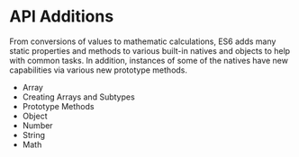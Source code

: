 # API Additions

From conversions of values to mathematic calculations, ES6 adds many static properties and methods to various built-in natives and objects to help with common tasks. In addition, instances of some of the natives have new capabilities via various new prototype methods.

* Array
* Creating Arrays and Subtypes
* Prototype Methods
* Object
* Number
* String
* Math